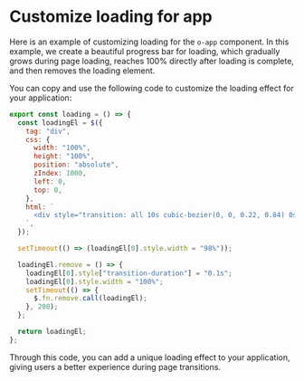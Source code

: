 <template is="exm-article">
  <a href="../../publics/examples/app-loading/demo.html" preview></a>
  <a href="../../publics/examples/app-loading/app-config.mjs" main></a>
  <a href="../../publics/examples/app-loading/page1.html"></a>
  <a href="../../publics/examples/app-loading/page2.html"></a>
</template>

# Customize loading for app

Here is an example of customizing loading for the `o-app` component. In this example, we create a beautiful progress bar for loading, which gradually grows during page loading, reaches 100% directly after loading is complete, and then removes the loading element.

You can copy and use the following code to customize the loading effect for your application:

```javascript
export const loading = () => {
  const loadingEl = $({
    tag: "div",
    css: {
      width: "100%",
      height: "100%",
      position: "absolute",
      zIndex: 1000,
      left: 0,
      top: 0,
    },
    html: `
      <div style="transition: all 10s cubic-bezier(0, 0, 0.22, 0.84) 0s; height: 2px;width: 0;background-color: rgb(0, 161, 46);"></div>
    `,
  });

  setTimeout(() => (loadingEl[0].style.width = "98%"));

  loadingEl.remove = () => {
    loadingEl[0].style["transition-duration"] = "0.1s";
    loadingEl[0].style.width = "100%";
    setTimeout(() => {
      $.fn.remove.call(loadingEl);
    }, 200);
  };

  return loadingEl;
};
```

Through this code, you can add a unique loading effect to your application, giving users a better experience during page transitions.

